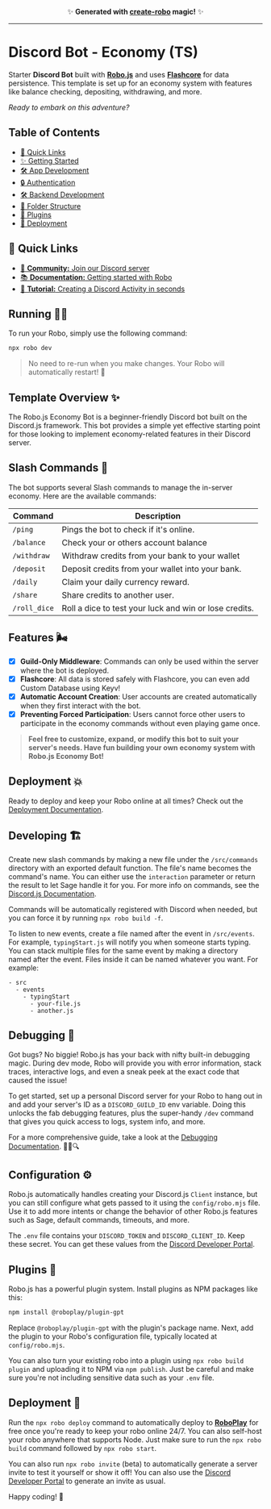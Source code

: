 <p align="center">✨ <strong>Generated with <a href="https://roboplay.dev/create-robo">create-robo</a> magic!</strong> ✨</p>

---

# Discord Bot - Economy (TS)

Starter **Discord Bot** built with **[Robo.js](https://robojs.dev)** and uses **[Flashcore](https://robojs.dev/robojs/flashcore)** for data persistence. This template is set up for an economy system with features like balance checking, depositing, withdrawing, and more.

_Ready to embark on this adventure?_

## Table of Contents

- [🔗 Quick Links](#🔗-quick-links)
- [✨ Getting Started](#✨-getting-started)
- [🛠️ App Development](#️🛠️-app-development)
- [🔒 Authentication](#🔒-authentication)
- [🛠️ Backend Development](#️🛠️-backend-development)
- [📁 Folder Structure](#📁-folder-structure)
- [🔌 Plugins](#🔌-plugins)
- [🚀 Deployment](#🚀-deployment)

## 🔗 Quick Links

- [🚀 **Community:** Join our Discord server](https://roboplay.dev/discord)
- [📚 **Documentation:** Getting started with Robo](https://robojs.dev/discord-activities/getting-started)
- [📖 **Tutorial:** Creating a Discord Activity in seconds](https://dev.to/waveplay/how-to-build-a-discord-activity-easily-with-robojs-5bng)

## Running 🏃‍♂️

To run your Robo, simply use the following command:

```bash
npx robo dev
```

> No need to re-run when you make changes. Your Robo will automatically restart! 🔄

## Template Overview ✨

The Robo.js Economy Bot is a beginner-friendly Discord bot built on the Discord.js framework. This bot provides a simple yet effective starting point for those looking to implement economy-related features in their Discord server.

## Slash Commands 🦈

The bot supports several Slash commands to manage the in-server economy. Here are the available commands:

| Command      | Description                                            |
| ------------ | ------------------------------------------------------ |
| `/ping`      | Pings the bot to check if it's online.                 |
| `/balance`   | Check your or others account balance                   |
| `/withdraw`  | Withdraw credits from your bank to your wallet         |
| `/deposit`   | Deposit credits from your wallet into your bank.       |
| `/daily`     | Claim your daily currency reward.                      |
| `/share`     | Share credits to another user.                         |
| `/roll_dice` | Roll a dice to test your luck and win or lose credits. |

## Features 🌬️

- [x] **Guild-Only Middleware**: Commands can only be used within the server where the bot is deployed.
- [x] **Flashcore**: All data is stored safely with Flashcore, you can even add Custom Database using Keyv!
- [x] **Automatic Account Creation**: User accounts are created automatically when they first interact with the bot.
- [x] **Preventing Forced Participation**: Users cannot force other users to participate in the economy commands without even playing game once.

> **Feel free to customize, expand, or modify this bot to suit your server's needs. Have fun building your own economy system with Robo.js Economy Bot!**

## Deployment 💥

Ready to deploy and keep your Robo online at all times? Check out the [Deployment Documentation](https://robojs.dev/hosting).

## Developing 🏗️

Create new slash commands by making a new file under the `/src/commands` directory with an exported default function. The file's name becomes the command's name. You can either use the `interaction` parameter or return the result to let Sage handle it for you. For more info on commands, see the [Discord.js Documentation](https://discord.js.org/#/docs/main/stable/general/welcome).

Commands will be automatically registered with Discord when needed, but you can force it by running `npx robo build -f`.

To listen to new events, create a file named after the event in `/src/events`. For example, `typingStart.js` will notify you when someone starts typing. You can stack multiple files for the same event by making a directory named after the event. Files inside it can be named whatever you want. For example:

```
- src
  - events
    - typingStart
      - your-file.js
      - another.js
```

## Debugging 🐞

Got bugs? No biggie! Robo.js has your back with nifty built-in debugging magic. During dev mode, Robo will provide you with error information, stack traces, interactive logs, and even a sneak peek at the exact code that caused the issue!

To get started, set up a personal Discord server for your Robo to hang out in and add your server's ID as a `DISCORD_GUILD_ID` env variable. Doing this unlocks the fab debugging features, plus the super-handy `/dev` command that gives you quick access to logs, system info, and more.

For a more comprehensive guide, take a look at the [Debugging Documentation](https://github.com/Wave-Play/robo/blob/main/docs/advanced/debugging.md). 🕵️‍♀️🔍

## Configuration ⚙️

Robo.js automatically handles creating your Discord.js `Client` instance, but you can still configure what gets passed to it using the `config/robo.mjs` file. Use it to add more intents or change the behavior of other Robo.js features such as Sage, default commands, timeouts, and more.

The `.env` file contains your `DISCORD_TOKEN` and `DISCORD_CLIENT_ID`. Keep these secret. You can get these values from the [Discord Developer Portal](https://discord.com/developers/applications).

## Plugins 🔌

Robo.js has a powerful plugin system. Install plugins as NPM packages like this:

```bash
npm install @roboplay/plugin-gpt
```

Replace `@roboplay/plugin-gpt` with the plugin's package name. Next, add the plugin to your Robo's configuration file, typically located at `config/robo.mjs`.

You can also turn your existing robo into a plugin using `npx robo build plugin` and uploading it to NPM via `npm publish`. Just be careful and make sure you're not including sensitive data such as your `.env` file.

## Deployment 🚀

Run the `npx robo deploy` command to automatically deploy to **[RoboPlay](https://roboplay.dev)** for free once you're ready to keep your robo online 24/7. You can also self-host your robo anywhere that supports Node. Just make sure to run the `npx robo build` command followed by `npx robo start`.

You can also run `npx robo invite` (beta) to automatically generate a server invite to test it yourself or show it off! You can also use the [Discord Developer Portal](https://discord.com/developers/applications) to generate an invite as usual.

Happy coding! 🎉
